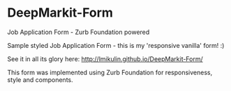# DeepMarkit-Form
Job Application Form - Zurb Foundation powered

Sample styled Job Application Form - this is my 'responsive vanilla' form! :)

See it in all its glory here:
http://lmikulin.github.io/DeepMarkit-Form/

This form was implemented using Zurb Foundation for responsiveness, style and components. 
